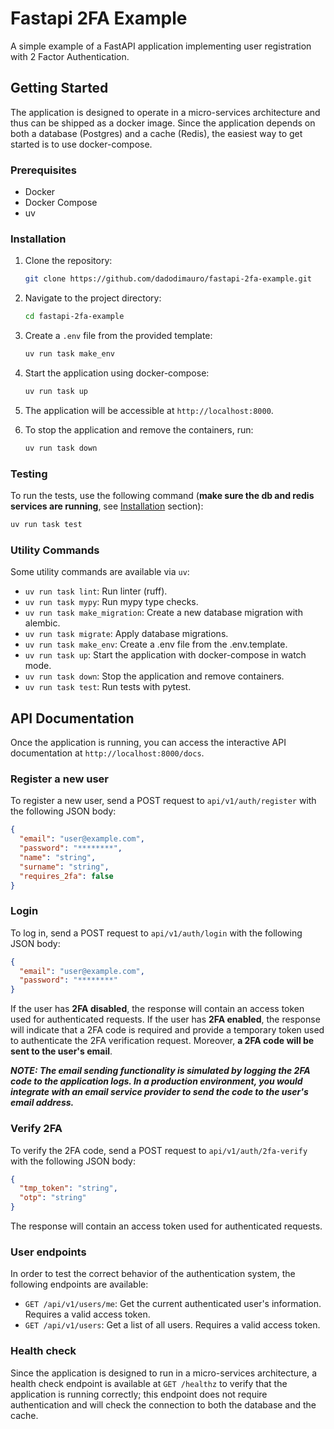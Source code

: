 # Fastapi 2FA Example

A simple example of a FastAPI application implementing user registration with 2 Factor Authentication.

## Getting Started

The application is designed to operate in a micro-services architecture and thus can be shipped as a docker image.
Since the application depends on both a database (Postgres) and a cache (Redis), the easiest way to get started is to use docker-compose.

### Prerequisites

- Docker
- Docker Compose
- uv

### Installation

1. Clone the repository:

   ```bash
   git clone https://github.com/dadodimauro/fastapi-2fa-example.git
   ```

2. Navigate to the project directory:

   ```bash
   cd fastapi-2fa-example
   ```

3. Create a `.env` file from the provided template:

   ```bash
   uv run task make_env
   ```

4. Start the application using docker-compose:

   ```bash
   uv run task up
   ```

5. The application will be accessible at `http://localhost:8000`.

6. To stop the application and remove the containers, run:

   ```bash
   uv run task down
   ```

### Testing

To run the tests, use the following command (**make sure the db and redis services are running**, see [Installation](#installation) section):

```bash
uv run task test
```

### Utility Commands

Some utility commands are available via `uv`:

- `uv run task lint`: Run linter (ruff).
- `uv run task mypy`: Run mypy type checks.
- `uv run task make_migration`: Create a new database migration with alembic.
- `uv run task migrate`: Apply database migrations.
- `uv run task make_env`: Create a .env file from the .env.template.
- `uv run task up`: Start the application with docker-compose in watch mode.
- `uv run task down`: Stop the application and remove containers.
- `uv run task test`: Run tests with pytest.

## API Documentation

Once the application is running, you can access the interactive API documentation at `http://localhost:8000/docs`.

### Register a new user

To register a new user, send a POST request to `api/v1/auth/register` with the following JSON body:

```json
{
  "email": "user@example.com",
  "password": "********",
  "name": "string",
  "surname": "string",
  "requires_2fa": false
}
```

### Login

To log in, send a POST request to `api/v1/auth/login` with the following JSON body:

```json
{
  "email": "user@example.com",
  "password": "********"
}
```

If the user has **2FA disabled**, the response will contain an access token used for authenticated requests.
If the user has **2FA enabled**, the response will indicate that a 2FA code is required and provide a temporary token used to authenticate the 2FA verification request. Moreover, **a 2FA code will be sent to the user's email**.

***NOTE: The email sending functionality is simulated by logging the 2FA code to the application logs. In a production environment, you would integrate with an email service provider to send the code to the user's email address.***

### Verify 2FA

To verify the 2FA code, send a POST request to `api/v1/auth/2fa-verify` with the following JSON body:

```json
{
  "tmp_token": "string",
  "otp": "string"
}
```

The response will contain an access token used for authenticated requests.

### User endpoints

In order to test the correct behavior of the authentication system, the following endpoints are available:

- `GET /api/v1/users/me`: Get the current authenticated user's information. Requires a valid access token.
- `GET /api/v1/users`: Get a list of all users. Requires a valid access token.

### Health check

Since the application is designed to run in a micro-services architecture, a health check endpoint is available at `GET /healthz` to verify that the application is running correctly; this endpoint does not require authentication and will check the connection to both the database and the cache.
